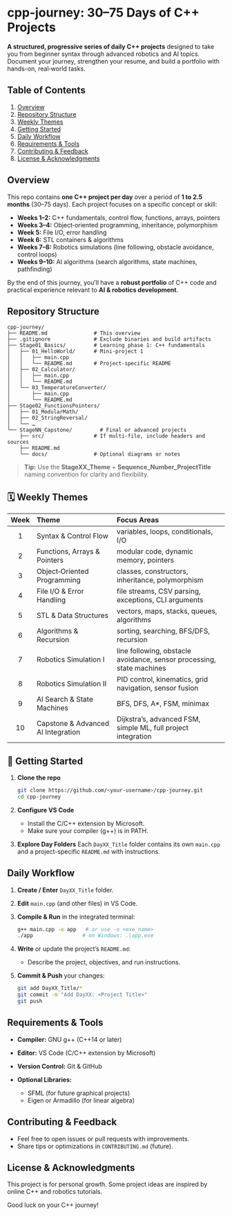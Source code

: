 # cpp-journey: 30–75 Days of C++ Projects

**A structured, progressive series of daily C++ projects** designed to take you from beginner syntax through advanced robotics and AI topics. Document your journey, strengthen your resume, and build a portfolio with hands-on, real‑world tasks.



## Table of Contents

1. [Overview](#overview)
2. [Repository Structure](#repository-structure)
3. [Weekly Themes](#weekly-themes)
4. [Getting Started](#getting-started)
5. [Daily Workflow](#daily-workflow)
6. [Requirements & Tools](#requirements--tools)
7. [Contributing & Feedback](#contributing--feedback)
8. [License & Acknowledgments](#license--acknowledgments)



## Overview

This repo contains **one C++ project per day** over a period of **1 to 2.5 months** (30–75 days). Each project focuses on a specific concept or skill:

* **Weeks 1–2:** C++ fundamentals, control flow, functions, arrays, pointers
* **Weeks 3–4:** Object‑oriented programming, inheritance, polymorphism
* **Week 5:** File I/O, error handling
* **Week 6:** STL containers & algorithms
* **Weeks 7–8:** Robotics simulations (line following, obstacle avoidance, control loops)
* **Weeks 9–10:** AI algorithms (search algorithms, state machines, pathfinding)

By the end of this journey, you’ll have a **robust portfolio** of C++ code and practical experience relevant to **AI & robotics development**.



## Repository Structure

```
cpp-journey/
├── README.md               # This overview
├── .gitignore              # Exclude binaries and build artifacts
├── Stage01_Basics/         # Learning phase 1: C++ fundamentals
│   ├── 01_HelloWorld/      # Mini-project 1
│   │   ├── main.cpp
│   │   └── README.md       # Project-specific README
│   ├── 02_Calculator/
│   │   ├── main.cpp
│   │   └── README.md
│   └── 03_TemperatureConverter/
│       ├── main.cpp
│       └── README.md
├── Stage02_FunctionsPointers/
│   ├── 01_ModularMath/
│   ├── 02_StringReversal/
│   └── …
└── StageNN_Capstone/         # Final or advanced projects
    ├── src/                # If multi-file, include headers and sources
    ├── README.md
    └── docs/               # Optional diagrams or notes
```

> **Tip:** Use the **StageXX\_Theme** + **Sequence\_Number\_ProjectTitle** naming convention for clarity and flexibility.



## 🗓 Weekly Themes

| Week | Theme                              | Focus Areas                                                           |
| :--: | :--------------------------------- | :-------------------------------------------------------------------- |
|   1  | Syntax & Control Flow              | variables, loops, conditionals, I/O                                   |
|   2  | Functions, Arrays & Pointers       | modular code, dynamic memory, pointers                                |
|   3  | Object‑Oriented Programming        | classes, constructors, inheritance, polymorphism                      |
|   4  | File I/O & Error Handling          | file streams, CSV parsing, exceptions, CLI arguments                  |
|   5  | STL & Data Structures              | vectors, maps, stacks, queues, algorithms                             |
|   6  | Algorithms & Recursion             | sorting, searching, BFS/DFS, recursion                                |
|   7  | Robotics Simulation I              | line following, obstacle avoidance, sensor processing, state machines |
|   8  | Robotics Simulation II             | PID control, kinematics, grid navigation, sensor fusion               |
|   9  | AI Search & State Machines         | BFS, DFS, A\*, FSM, minimax                                           |
|  10  | Capstone & Advanced AI Integration | Dijkstra’s, advanced FSM, simple ML, full project integration         |



## 🚀 Getting Started

1. **Clone the repo**

   ```bash
   git clone https://github.com/<your-username>/cpp-journey.git
   cd cpp-journey
   ```
2. **Configure VS Code**

   * Install the C/C++ extension by Microsoft.
   * Make sure your compiler (g++) is in PATH.
3. **Explore Day Folders**
   Each `DayXX_Title` folder contains its own `main.cpp` and a project-specific `README.md` with instructions.



## Daily Workflow

1. **Create / Enter** `DayXX_Title` folder.
2. **Edit** `main.cpp` (and other files) in VS Code.
3. **Compile & Run** in the integrated terminal:

   ```bash
   g++ main.cpp -o app   # or use -o <exe_name>
   ./app                # on Windows: .\app.exe
   ```
4. **Write** or update the project’s `README.md`:

   * Describe the project, objectives, and run instructions.
5. **Commit & Push** your changes:

   ```bash
   git add DayXX_Title/*
   git commit -m "Add DayXX: <Project Title>"
   git push
   ```


## Requirements & Tools

* **Compiler:** GNU g++ (C++14 or later)
* **Editor:** VS Code (C/C++ extension by Microsoft)
* **Version Control:** Git & GitHub
* **Optional Libraries:**

  * SFML (for future graphical projects)
  * Eigen or Armadillo (for linear algebra)



## Contributing & Feedback

* Feel free to open issues or pull requests with improvements.
* Share tips or optimizations in `CONTRIBUTING.md` (future).



## License & Acknowledgments

This project is for personal growth. Some project ideas are inspired by online C++ and robotics tutorials.



Good luck on your C++ journey! 
